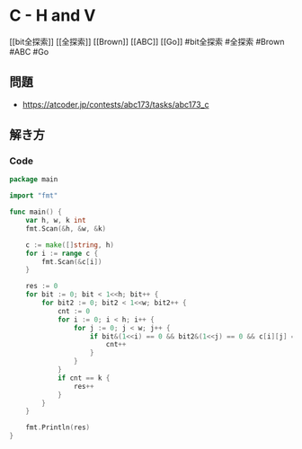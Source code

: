 # C - H and V
[[bit全探索]] [[全探索]] [[Brown]] [[ABC]] [[Go]]
#bit全探索 #全探索 #Brown #ABC #Go 

## 問題
- https://atcoder.jp/contests/abc173/tasks/abc173_c

## 解き方
### Code
```go
package main

import "fmt"

func main() {
	var h, w, k int
	fmt.Scan(&h, &w, &k)

	c := make([]string, h)
	for i := range c {
		fmt.Scan(&c[i])
	}

	res := 0
	for bit := 0; bit < 1<<h; bit++ {
		for bit2 := 0; bit2 < 1<<w; bit2++ {
			cnt := 0
			for i := 0; i < h; i++ {
				for j := 0; j < w; j++ {
					if bit&(1<<i) == 0 && bit2&(1<<j) == 0 && c[i][j] == '#' {
						cnt++
					}
				}
			}
			if cnt == k {
				res++
			}
		}
	}

	fmt.Println(res)
}
```